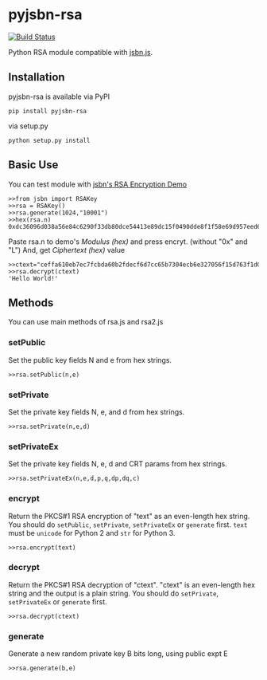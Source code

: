 # pyjsbn-rsa
[![Build Status](https://travis-ci.org/Pusnow/pyjsbn-rsa.svg?branch=master)](https://travis-ci.org/Pusnow/pyjsbn-rsa)

Python RSA module compatible with [jsbn.js](http://www-cs-students.stanford.edu/%7Etjw/jsbn/).


## Installation

pyjsbn-rsa is available via PyPI

    pip install pyjsbn-rsa

via setup.py

	python setup.py install
	
## Basic Use
You can test module with [jsbn's RSA Encryption Demo](http://www-cs-students.stanford.edu/~tjw/jsbn/rsa.html)

    >>from jsbn import RSAKey
    >>rsa = RSAKey()
    >>rsa.generate(1024,"10001")
    >>hex(rsa.n)
    0xdc36096d038a56e84c6290f33db80dce54413e89dc15f0490dde8f1f58e69d957eed66c9537918b8fefd6a3fc9fc7b2551ac595bc77c2b98bcfa13f7deb17e94890ae4f28016f0d3e09450054263ae71f81539b09ea42b854492691e94de5671835b4ce91b9756b651ec4bbebe63eec8b7274e157b8de07457f2d3563119ac53L

    
Paste rsa.n to demo's *Modulus (hex)* and press encryt. (without "0x" and "L") And, get *Ciphertext (hex)* value

    >>ctext="ceffa610eb7ec7fcbda60b2fdecf6d7cc65b7304ecb6e327056f15d763f1d079d376dbc801861a0ccb2731f836e75de0bb22350b3cd0d18eed216619b9e64a59dc06e15ef2531f0d3c176882444c5919dd751e9bcaefadff372d847b001a298751ebc69f9d310d92c217ab2fa433e3b3c7e8edf4744849560a317ef7f4ee7266"
    >>rsa.decrypt(ctext)
    'Hello World!'
    

## Methods
You can use main methods of rsa.js and rsa2.js

### setPublic
Set the public key fields N and e from hex strings.

    >>rsa.setPublic(n,e)

### setPrivate
Set the private key fields N, e, and d from hex strings.

	>>rsa.setPrivate(n,e,d)

### setPrivateEx
Set the private key fields N, e, d and CRT params from hex strings.

	>>rsa.setPrivateEx(n,e,d,p,q,dp,dq,c)
### encrypt
Return the PKCS#1 RSA encryption of "text" as an even-length hex string. You should do ```setPublic```, ```setPrivate```, ```setPrivateEx``` or ```generate``` first. `text` must be ```unicode``` for Python 2 and ```str``` for Python 3.

    >>rsa.encrypt(text)


### decrypt
Return the PKCS#1 RSA decryption of "ctext". "ctext" is an even-length hex string and the output is a plain string. You should do ```setPrivate```, ```setPrivateEx``` or ```generate``` first.

    >>rsa.decrypt(ctext)

### generate
Generate a new random private key B bits long, using public expt E

	>>rsa.generate(b,e)
